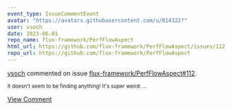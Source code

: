 ```yaml
---
event_type: IssueCommentEvent
avatar: "https://avatars.githubusercontent.com/u/814322?"
user: vsoch
date: 2023-06-01
repo_name: flux-framework/PerfFlowAspect
html_url: https://github.com/flux-framework/PerfFlowAspect/issues/112
repo_url: https://github.com/flux-framework/PerfFlowAspect
---
```


<a href='https://github.com/vsoch' target='_blank'>vsoch</a> commented on issue <a href='https://github.com/flux-framework/PerfFlowAspect/issues/112' target='_blank'>flux-framework/PerfFlowAspect#112</a>.

<small>It doesn't seem to be finding anything! It's super weird:...</small>

<a href='https://github.com/flux-framework/PerfFlowAspect/issues/112' target='_blank'>View Comment</a>
